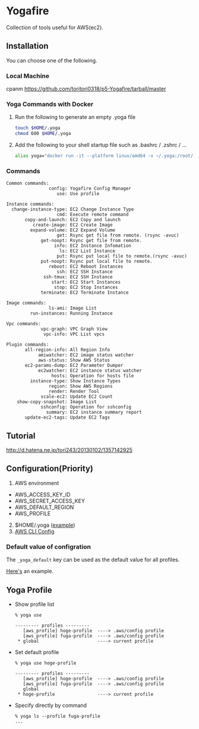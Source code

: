 # Yogafire
Collection of tools useful for AWS(ec2).

## Installation

You can choose one of the following.

### Local Machine

cpanm https://github.com/toritori0318/p5-Yogafire/tarball/master

### Yoga Commands with Docker

1. Run the following to generate an empty .yoga file

    ```bash
    touch $HOME/.yoga
    chmod 600 $HOME/.yoga
    ```
2. Add the following to your shell startup file such as .bashrc / .zshrc / ...

    ```bash
    alias yoga="docker run -it --platform linux/amd64 -v ~/.yoga:/root/.yoga -v ~/.aws:/root/.aws toritori0318/p5-yogafire:latest"
    ```

### Commands

    Common commands:
                    config: Yogafire Config Manager
                       use: Use profile

    Instance commands:
      change-instance-type: EC2 Change Instance Type
                       cmd: Execute remote command
           copy-and-launch: EC2 Copy and launch
              create-image: EC2 Create Image
             expand-volume: EC2 Expand Volume
                       get: Rsync get file from remote. (rsync -avuc)
                 get-noopt: Rsync get file from remote.
                      info: EC2 Instance Infomation
                        ls: EC2 List Instance
                       put: Rsync put local file to remote.(rsync -avuc)
                 put-noopt: Rsync put local file to remote.
                    reboot: EC2 Reboot Instances
                       ssh: EC2 SSH Instance
                  ssh-tmux: EC2 SSH Instance
                     start: EC2 Start Instances
                      stop: EC2 Stop Instances
                 terminate: EC2 Terminate Instance
    
    Image commands:
                    ls-ami: Image List
             run-instances: Running Instance
    
    Vpc commands:
                 vpc-graph: VPC Graph View
                  vpc-info: VPC List vpcs
    
    Plugin commands:
           all-region-info: All Region Info
                amiwatcher: EC2 image status watcher
                aws-status: Show AWS Status
           ec2-params-dump: EC2 Parameter Dumper
                ec2watcher: EC2 instance status watcher
                     hosts: Operation for hosts file
             instance-type: Show Instance Types
                    region: Show AWS Regions
                    render: Render Tool
                 scale-ec2: Update EC2 Count
        show-copy-snapshot: Image List
                 sshconfig: Operation for sshconfig
                   summary: EC2 instance summary report
           update-ec2-tags: Update EC2 Tags

## Tutorial

http://d.hatena.ne.jp/tori243/20130102/1357142925

## Configuration(Priority)

1. AWS environment
  - AWS_ACCESS_KEY_ID
  - AWS_SECRET_ACCESS_KEY
  - AWS_DEFAULT_REGION
  - AWS_PROFILE
2. $HOME/.yoga ([example](/example/config/yoga))
3. [AWS CLI Config](https://docs.aws.amazon.com/cli/latest/userguide/cli-configure-quickstart.html)

### Default value of configration

The `_yoga_default` key can be used as the default value for all profiles.

[Here's](/example/config/yoga) an example.

## Yoga Profile

- Show profile list

    ```
    % yoga use

    --------- profiles ---------
       [aws_profile] hoge-profile  ----> .aws/config profile
       [aws_profile] fuga-profile  ----> .aws/config profile
     * global                      ----> current profile
    ```

- Set default profile
    ```
    % yoga use hoge-profile

    --------- profiles ---------
       [aws_profile] hoge-profile  ----> .aws/config profile
       [aws_profile] fuga-profile  ----> .aws/config profile
       global
     * hoge-profile                ----> current profile
    ```

- Specify directly by command
    ```
    % yoga ls --profile fuga-profile
    ...
    ```
